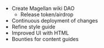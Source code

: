 - Create Magellan wiki DAO
	- Release token/airdrop
- Continuous deployment of changes
- Refine style guide
- Improved UI with HTML
- Bounties for content guides